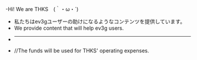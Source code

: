-Hi! We are THKS　(｀・ω・´)
- 私たちはev3gユーザーの助けになるようなコンテンツを提供しています。
- We provide content that will help ev3g users.
- ***
- //The funds will be used for THKS' operating expenses.

<!---
THKS-LEGO/THKS-LEGO is a ✨ special ✨ repository because its `README.md` (this file) appears on your GitHub profile.
You can click the Preview link to take a look at your changes.
--->
